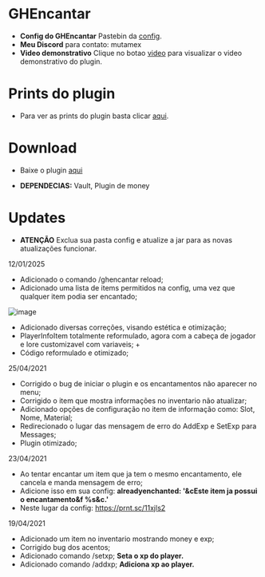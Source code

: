 # GHEncantar

- **Config do GHEncantar** Pastebin da [config](https://pastebin.com/HJaKJzpx).
- **Meu Discord** para contato: mutamex
- **Video demonstrativo** Clique no botao [video](https://www.youtube.com/watch?v=lVEi_WqQlzY&t=44s) para visualizar o video demonstrativo do plugin.

# Prints do plugin

- Para ver as prints do plugin basta clicar [aqui](https://imgur.com/a/plugin-de-minecraft-1-8-ghencantar-IeJYlWB?third_party=1).

# Download

- Baixe o plugin [aqui](https://github.com/GH-GusttavoHenrique/GHEncantar/releases/download/minecraft/GHEncantar.jar)
  
- **DEPENDECIAS:** Vault, Plugin de money

# Updates

- **ATENÇÃO** Exclua sua pasta config e atualize a jar para as novas atualizações funcionar.

12/01/2025
- Adicionado o comando /ghencantar reload;
- Adicionado uma lista de items permitidos na config, uma vez que qualquer item podia ser encantado;
 
![image](https://github.com/user-attachments/assets/591f87b8-fff4-48c0-8321-18f112e82efb)

- Adicionado diversas correções, visando estética e otimização;
- PlayerInfoItem totalmente reformulado, agora com a cabeça de jogador e lore customizavel com variaveis; +
- Código reformulado e otimizado;

25/04/2021
- Corrigido o bug de iniciar o plugin e os encantamentos não aparecer no menu;
- Corrigido o item que mostra informações no inventario não atualizar;
- Adicionado opções de configuração no item de informação como: Slot, Nome, Material;
- Redirecionado o lugar das mensagem de erro do AddExp e SetExp para Messages;
- Plugin otimizado;  

23/04/2021
- Ao tentar encantar um item que ja tem o mesmo encantamento, ele cancela e manda mensagem de erro;
- Adicione isso em sua config: **alreadyenchanted: '&cEste item ja possui o encantamento&f %s&c.'**
- Neste lugar da config: https://prnt.sc/11xjls2

19/04/2021
- Adicionado um item no inventario mostrando money e exp;
- Corrigido bug dos acentos;
- Adicionado comando /setxp;  **Seta o xp do player.**
- Adicionado comando /addxp;  **Adiciona xp ao player.**



